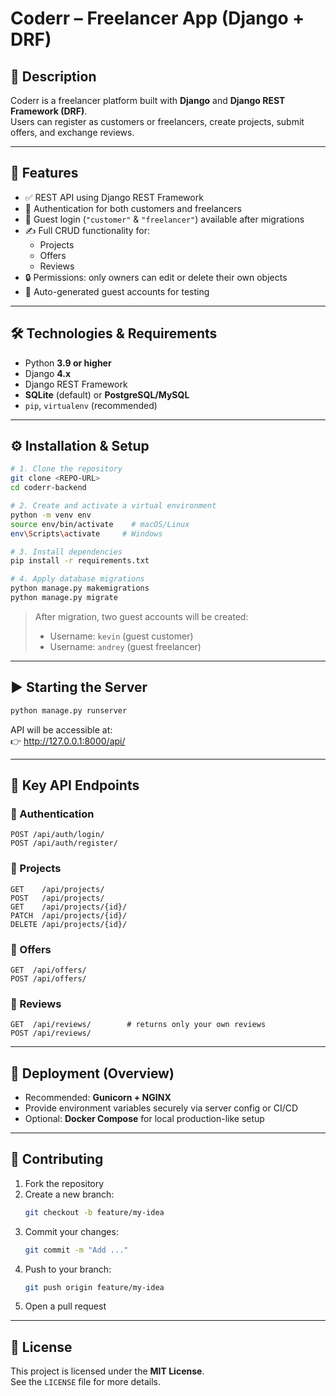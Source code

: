 # Coderr – Freelancer App (Django + DRF)

## 📝 Description
Coderr is a freelancer platform built with **Django** and **Django REST Framework (DRF)**.  
Users can register as customers or freelancers, create projects, submit offers, and exchange reviews.

---

## 🚀 Features
- ✅ REST API using Django REST Framework  
- 🔐 Authentication for both customers and freelancers  
- 👥 Guest login (`"customer"` & `"freelancer"`) available after migrations  
- ✍️ Full CRUD functionality for:
  - Projects
  - Offers
  - Reviews
- 🔒 Permissions: only owners can edit or delete their own objects  
- 🧪 Auto-generated guest accounts for testing

---

## 🛠️ Technologies & Requirements
- Python **3.9 or higher**  
- Django **4.x**  
- Django REST Framework  
- **SQLite** (default) or **PostgreSQL/MySQL**  
- `pip`, `virtualenv` (recommended)

---

## ⚙️ Installation & Setup

```bash
# 1. Clone the repository
git clone <REPO-URL>
cd coderr-backend

# 2. Create and activate a virtual environment
python -m venv env
source env/bin/activate    # macOS/Linux
env\Scripts\activate     # Windows

# 3. Install dependencies
pip install -r requirements.txt

# 4. Apply database migrations
python manage.py makemigrations
python manage.py migrate
```

> After migration, two guest accounts will be created:
> - Username: `kevin`  (guest customer)  
> - Username: `andrey` (guest freelancer)

---

## ▶️ Starting the Server

```bash
python manage.py runserver
```

API will be accessible at:  
👉 http://127.0.0.1:8000/api/

---

## 📡 Key API Endpoints

### 🔐 Authentication
```http
POST /api/auth/login/
POST /api/auth/register/
```

### 📁 Projects
```http
GET    /api/projects/
POST   /api/projects/
GET    /api/projects/{id}/
PATCH  /api/projects/{id}/
DELETE /api/projects/{id}/
```

### 💼 Offers
```http
GET  /api/offers/
POST /api/offers/
```

### 🌟 Reviews
```http
GET  /api/reviews/        # returns only your own reviews
POST /api/reviews/
```

---

## 🚢 Deployment (Overview)
- Recommended: **Gunicorn + NGINX**
- Provide environment variables securely via server config or CI/CD
- Optional: **Docker Compose** for local production-like setup

---

## 🤝 Contributing
1. Fork the repository  
2. Create a new branch:
   ```bash
   git checkout -b feature/my-idea
   ```
3. Commit your changes:
   ```bash
   git commit -m "Add ..."
   ```
4. Push to your branch:
   ```bash
   git push origin feature/my-idea
   ```
5. Open a pull request

---

## 📄 License
This project is licensed under the **MIT License**.  
See the `LICENSE` file for more details.
